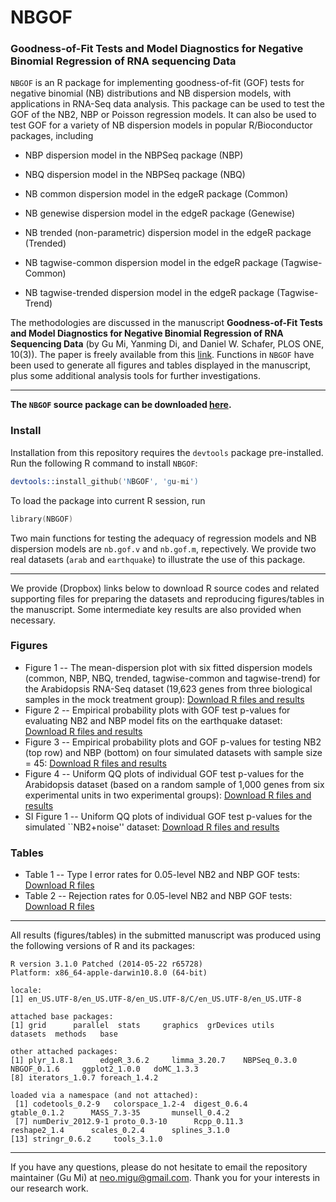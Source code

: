 NBGOF
=====

### Goodness-of-Fit Tests and Model Diagnostics for Negative Binomial Regression of RNA sequencing Data

`NBGOF` is an R package for implementing goodness-of-fit (GOF) tests for negative binomial (NB) distributions and NB dispersion models, with applications in RNA-Seq data analysis. This package can be used to test the GOF of the NB2, NBP or Poisson regression models. It can also be used to test GOF for a variety of NB dispersion models in popular R/Bioconductor packages, including

* NBP dispersion model in the NBPSeq package (NBP)

* NBQ dispersion model in the NBPSeq package (NBQ)

* NB common dispersion model in the edgeR package (Common)

* NB genewise dispersion model in the edgeR package (Genewise)

* NB trended (non-parametric) dispersion model in the edgeR package (Trended)

* NB tagwise-common dispersion model in the edgeR package (Tagwise-Common)

* NB tagwise-trended dispersion model in the edgeR package (Tagwise-Trend)

The methodologies are discussed in the manuscript **Goodness-of-Fit Tests and Model Diagnostics for Negative Binomial Regression of RNA Sequencing Data** (by Gu Mi, Yanming Di, and Daniel W. Schafer, PLOS ONE, 10(3)). The paper is freely available from this [link](http://journals.plos.org/plosone/article?id=10.1371/journal.pone.0119254). Functions in `NBGOF` have been used to generate all figures and tables displayed in the manuscript, plus some additional analysis tools for further investigations.

******

**The `NBGOF` source package can be downloaded [here](https://www.dropbox.com/s/lzpi5apn8el7may/NBGOF_0.1.6.tar.gz?dl=0).**

### Install
Installation from this repository requires the `devtools` package pre-installed. Run the following R command to install `NBGOF`:

```S
devtools::install_github('NBGOF', 'gu-mi')
```

To load the package into current R session, run

```S
library(NBGOF)
```

Two main functions for testing the adequacy of regression models and NB dispersion models are `nb.gof.v` and `nb.gof.m`, repectively. We provide two real datasets (`arab` and `earthquake`) to illustrate the use of this package.

******

We provide (Dropbox) links below to download R source codes and related supporting files for preparing the datasets and reproducing figures/tables in the manuscript. Some intermediate key results are also provided when necessary.

### Figures

* Figure 1 -- The mean-dispersion plot with six fitted dispersion models (common, NBP, NBQ, trended, tagwise-common and tagwise-trend) for the Arabidopsis RNA-Seq dataset (19,623 genes from three biological samples in the mock treatment group): [Download R files and results](https://www.dropbox.com/sh/x5quzc102xnjhqe/AADCi_1nBqaYwDlV7OIV0Bi_a?dl=0)
* Figure 2 -- Empirical probability plots with GOF test p-values for evaluating NB2 and NBP model fits on the earthquake dataset: [Download R files and results](https://www.dropbox.com/sh/kw4u8i2d3k4ie2h/AAAFmDwivEHSAuCpSrX2eKS-a?dl=0)
* Figure 3 -- Empirical probability plots and GOF p-values for testing NB2 (top row) and NBP (bottom) on four simulated datasets with sample size = 45: [Download R files and results](https://www.dropbox.com/sh/zen2m2cjsg1zh7v/AAAAXmj605u8hO1-dKcPFovva?dl=0)
* Figure 4 -- Uniform QQ plots of individual GOF test p-values for the Arabidopsis dataset (based on a random sample of 1,000 genes from six experimental units in two experimental groups): [Download R files and results](https://www.dropbox.com/sh/nvrbltddxnmkpjt/AABFYEO1SaEZD7LIm5Bf3UJGa?dl=0)
* SI Figure 1 -- Uniform QQ plots of individual GOF test p-values for the simulated ``NB2+noise'' dataset: [Download R files and results](https://www.dropbox.com/sh/lbipomac0s9t7gv/AAC7OhlfxyxL8KZelgOPzaVpa?dl=0)


### Tables
* Table 1 -- Type I error rates for 0.05-level NB2 and NBP GOF tests: [Download R files](https://www.dropbox.com/sh/131q2kw0skoy3du/AABYvOBGEPodEjOqB9cUbNlia?dl=0)
* Table 2 -- Rejection rates for 0.05-level NB2 and NBP GOF tests: [Download R files](https://www.dropbox.com/sh/iidjc6x00ufzl0m/AADzJzZwneq203TFTFn9ipTUa?dl=0)

******

All results (figures/tables) in the submitted manuscript was produced using the following versions of R and its packages:

```{r}
R version 3.1.0 Patched (2014-05-22 r65728)
Platform: x86_64-apple-darwin10.8.0 (64-bit)

locale:
[1] en_US.UTF-8/en_US.UTF-8/en_US.UTF-8/C/en_US.UTF-8/en_US.UTF-8

attached base packages:
[1] grid      parallel  stats     graphics  grDevices utils     datasets  methods   base     

other attached packages:
[1] plyr_1.8.1      edgeR_3.6.2     limma_3.20.7    NBPSeq_0.3.0    NBGOF_0.1.6     ggplot2_1.0.0   doMC_1.3.3     
[8] iterators_1.0.7 foreach_1.4.2  

loaded via a namespace (and not attached):
 [1] codetools_0.2-9   colorspace_1.2-4  digest_0.6.4      gtable_0.1.2      MASS_7.3-35       munsell_0.4.2    
 [7] numDeriv_2012.9-1 proto_0.3-10      Rcpp_0.11.3       reshape2_1.4      scales_0.2.4      splines_3.1.0    
[13] stringr_0.6.2     tools_3.1.0      
```

******

If you have any questions, please do not hesitate to email the repository maintainer (Gu Mi) at neo.migu@gmail.com. Thank you for your interests in our research work.
